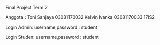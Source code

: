 Final Project Term 2

Anggota :
Toni Sanjaya 03081170032
Kelvin Ivanka 03081170033
17IS2

Login Admin:
username,password : student

Login Studen:
username,password : student
